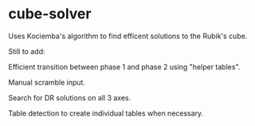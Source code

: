 # cube-solver
Uses Kociemba's algorithm to find efficent solutions to the Rubik's cube.

Still to add:

Efficient transition between phase 1 and phase 2 using "helper tables".

Manual scramble input.

Search for DR solutions on all 3 axes.

Table detection to create individual tables when necessary.
